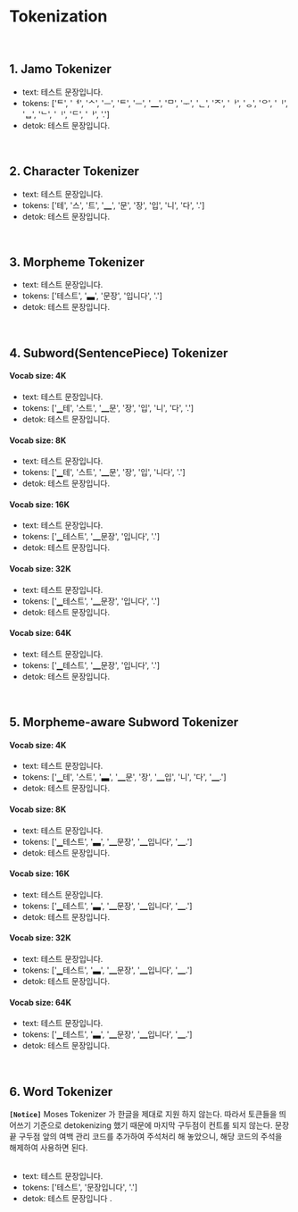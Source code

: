 # Tokenization
<br/>


## 1. Jamo Tokenizer
* text: 테스트 문장입니다.
* tokens: ['ᄐ', 'ᅦ', 'ᄉ', 'ᅳ', 'ᄐ', 'ᅳ', '▁', 'ᄆ', 'ᅮ', 'ᆫ', 'ᄌ', 'ᅡ', 'ᆼ', 'ᄋ', 'ᅵ', 'ᆸ', 'ᄂ', 'ᅵ', 'ᄃ', 'ᅡ', '.']
* detok: 테스트 문장입니다.
<br/>

## 2. Character Tokenizer
* text: 테스트 문장입니다.
* tokens: ['테', '스', '트', '▁', '문', '장', '입', '니', '다', '.']
* detok: 테스트 문장입니다.
<br/>

## 3. Morpheme Tokenizer
* text: 테스트 문장입니다.
* tokens: ['테스트', '▃', '문장', '입니다', '.']
* detok: 테스트 문장입니다.
<br/>

## 4. Subword(SentencePiece) Tokenizer
#### Vocab size: 4K
* text: 테스트 문장입니다.
* tokens: ['▁테', '스트', '▁문', '장', '입', '니', '다', '.']
* detok: 테스트 문장입니다.
#### Vocab size: 8K
* text: 테스트 문장입니다.
* tokens: ['▁테', '스트', '▁문', '장', '입', '니다', '.']
* detok: 테스트 문장입니다.
#### Vocab size: 16K
* text: 테스트 문장입니다.
* tokens: ['▁테스트', '▁문장', '입니다', '.']
* detok: 테스트 문장입니다.
#### Vocab size: 32K
* text: 테스트 문장입니다.
* tokens: ['▁테스트', '▁문장', '입니다', '.']
* detok: 테스트 문장입니다.
#### Vocab size: 64K
* text: 테스트 문장입니다.
* tokens: ['▁테스트', '▁문장', '입니다', '.']
* detok: 테스트 문장입니다.
<br/>

## 5. Morpheme-aware Subword Tokenizer
#### Vocab size: 4K
* text: 테스트 문장입니다.
* tokens: ['▁테', '스트', '▃', '▁문', '장', '▁입', '니', '다', '▁.']
* detok: 테스트 문장입니다.
#### Vocab size: 8K
* text: 테스트 문장입니다.
* tokens: ['▁테스트', '▃', '▁문장', '▁입니다', '▁.']
* detok: 테스트 문장입니다.
#### Vocab size: 16K
* text: 테스트 문장입니다.
* tokens: ['▁테스트', '▃', '▁문장', '▁입니다', '▁.']
* detok: 테스트 문장입니다.
#### Vocab size: 32K
* text: 테스트 문장입니다.
* tokens: ['▁테스트', '▃', '▁문장', '▁입니다', '▁.']
* detok: 테스트 문장입니다.
#### Vocab size: 64K
* text: 테스트 문장입니다.
* tokens: ['▁테스트', '▃', '▁문장', '▁입니다', '▁.']
* detok: 테스트 문장입니다.
<br/>

## 6. Word Tokenizer
<div>
    <code><B>[Notice]</B></code> Moses Tokenizer 가 한글을 제대로 지원 하지 않는다. 따라서 토큰들을 띄어쓰기 기준으로 detokenizing 했기 때문에 마지막 구두점이 컨트롤 되지 않는다.
    문장 끝 구두점 앞의 여백 관리 코드를 추가하여 주석처리 해 놓았으니, 해당 코드의 주석을 해제하여 사용하면 된다.
</div><br/>

* text: 테스트 문장입니다.
* tokens: ['테스트', '문장입니다', '.']
* detok: 테스트 문장입니다 .
<br/>

